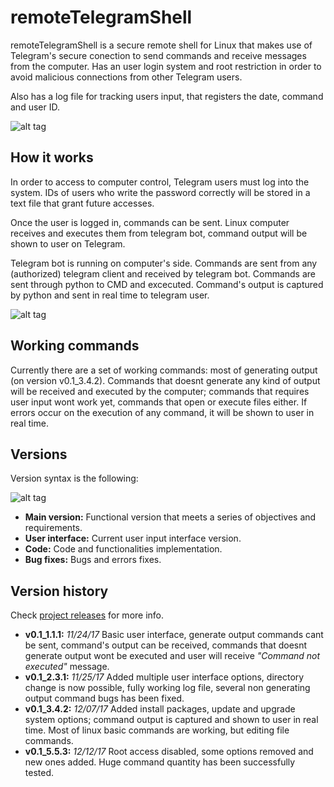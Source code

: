 # remoteTelegramShell
remoteTelegramShell is a secure remote shell for Linux that makes use of Telegram's secure conection to send commands and receive messages from the computer. Has an user login system and root restriction in order to avoid malicious connections from other Telegram users.

Also has a log file for tracking users input, that registers the date, command and user ID.

![alt tag](https://i.gyazo.com/5deae4fb4950b30a9549fee0d87dce98.gif)


## How it works
In order to access to computer control, Telegram users must log into the system. IDs of users who write the password correctly will be stored in a text file that grant future accesses. 

Once the user is logged in, commands can be sent. Linux computer receives and executes them from telegram bot, command output will be shown to user on Telegram.

Telegram bot is running on computer's side. Commands are sent from any (authorized) telegram client and received by telegram bot. 
Commands are sent through python to CMD and excecuted. Command's output is captured by python and sent in real time to telegram user.

![alt tag](https://i.imgur.com/hKa0CkX.png)



## Working commands
Currently there are a set of working commands: most of generating output (on version v0.1_3.4.2). Commands that doesnt generate any kind of output will be received and executed  by the computer; commands that requires user input wont work yet, commands that open or execute files either.
If errors occur on the execution of any command, it will be shown to user in real time.


## Versions
Version syntax is the following: 

![alt tag](https://i.gyazo.com/b943366e012976f46e30489896511b87.png)

* **Main version:** Functional version that meets a series of objectives and requirements.
* **User interface:** Current user input interface version.
* **Code:** Code and functionalities implementation.
* **Bug fixes:** Bugs and errors fixes.


## Version history
Check [project releases](https://github.com/EnriqueMoran/remoteTelegramShell/releases) for more info.
- **v0.1_1.1.1:** *11/24/17* Basic user interface, generate output commands cant be sent, command's output can be received, commands that doesnt generate output wont be executed and user will receive *"Command not executed"* message.
- **v0.1_2.3.1:** *11/25/17* Added multiple user interface options, directory change is now possible, fully working log file, several non generating output command bugs has been fixed.
- **v0.1_3.4.2:** *12/07/17* Added install packages, update and upgrade system options; command output is captured and shown to user in real time. Most of linux basic commands are working, but editing file commands.
- **v0.1_5.5.3:** *12/12/17* Root access disabled, some options removed and new ones added. Huge command quantity has been successfully tested.




